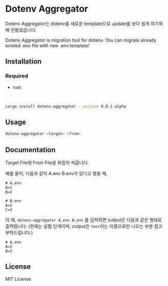 # Dotenv Aggregator
Dotenv Aggregator는 dotenv를 새로운 template으로 update를 보다 쉽게 하기위해 만들었습니다.

Dotenv Aggregator is migration tool for dotenv. You can migrate already existed .env file with new .env.template!

## Installation
### Required
 - rust
 <br>

``` bash
cargo install dotenv-aggregator --version 0.0.1-alpha
```

## Usage

``` bash
dotenv-aggregator <target> <from>
```



## Documentation

Target File에 From File을 뒤집어 씌웁니다.

예를 들어, 다음과 같이 A.env B.env가 있다고 했을 때,
```
# A.env
A=1
B=2
```

```
# B.env
A=2
C=3
```

이 때, `dotenv-aggregator A.env B.env` 를 입력하면 output은 다음과 같은 형태로 출력됩니다.
(현재는 실험 단계이며, output은 `test`라는 이름으로만 나오는 부분 참고 부탁드립니다.)
```
# A.env
A=2
B=2
```

## License

MIT License

